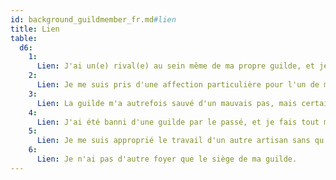 ```yaml
---
id: background_guildmember_fr.md#lien
title: Lien
table:
  d6:
    1:
      Lien: J'ai un(e) rival(e) au sein même de ma propre guilde, et je suis prêt à tout pour prouver que je vaux mieux.
    2:
      Lien: Je me suis pris d'une affection particulière pour l'un de mes anciens élèves, que je considère comme mon propre fils.
    3:
      Lien: La guilde m'a autrefois sauvé d'un mauvais pas, mais certains de ses membres ont depuis des informations sur moi que je souhaite garder secrètes.
    4:
      Lien: J'ai été banni d'une guilde par le passé, et je fais tout mon possible pour démontrer leur erreur à mes anciens associés.
    5:
      Lien: Je me suis approprié le travail d'un autre artisan sans qu'il le sache, et ce secret me ronge.
    6:
      Lien: Je n'ai pas d'autre foyer que le siège de ma guilde.
---
```


